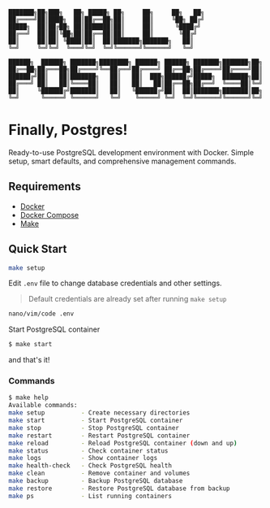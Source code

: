 ```
███████╗██╗███╗   ██╗ █████╗ ██╗     ██╗     ██╗   ██╗
██╔════╝██║████╗  ██║██╔══██╗██║     ██║     ╚██╗ ██╔╝
█████╗  ██║██╔██╗ ██║███████║██║     ██║      ╚████╔╝ 
██╔══╝  ██║██║╚██╗██║██╔══██║██║     ██║       ╚██╔╝  
██║     ██║██║ ╚████║██║  ██║███████╗███████╗   ██║   
╚═╝     ╚═╝╚═╝  ╚═══╝╚═╝  ╚═╝╚══════╝╚══════╝   ╚═╝   

██████╗  ██████╗ ███████╗████████╗ ██████╗ ██████╗ ███████╗███████╗██╗
██╔══██╗██╔═══██╗██╔════╝╚══██╔══╝██╔════╝ ██╔══██╗██╔════╝██╔════╝██║
██████╔╝██║   ██║███████╗   ██║   ██║  ███╗██████╔╝█████╗  ███████╗██║
██╔═══╝ ██║   ██║╚════██║   ██║   ██║   ██║██╔══██╗██╔══╝  ╚════██║╚═╝
██║     ╚██████╔╝███████║   ██║   ╚██████╔╝██║  ██║███████╗███████║██╗
╚═╝      ╚═════╝ ╚══════╝   ╚═╝    ╚═════╝ ╚═╝  ╚═╝╚══════╝╚══════╝╚═╝
```

# Finally, Postgres!

Ready-to-use PostgreSQL development environment with Docker. Simple setup, smart defaults, and comprehensive management commands.

## Requirements

- [Docker](https://www.docker.com/)
- [Docker Compose](https://docs.docker.com/compose/)
- [Make](https://www.gnu.org/software/make/)

## Quick Start

```bash
make setup
```

Edit `.env` file to change database credentials and other settings.
> Default credentials are already set after running `make setup`

```bash
nano/vim/code .env
```

Start PostgreSQL container

```bash
$ make start
```

and that's it!

### Commands

```bash
$ make help
Available commands:
make setup          - Create necessary directories
make start          - Start PostgreSQL container
make stop           - Stop PostgreSQL container
make restart        - Restart PostgreSQL container
make reload         - Reload PostgreSQL container (down and up)
make status         - Check container status
make logs           - Show container logs
make health-check   - Check PostgreSQL health
make clean          - Remove container and volumes
make backup         - Backup PostgreSQL database
make restore        - Restore PostgreSQL database from backup
make ps             - List running containers
```